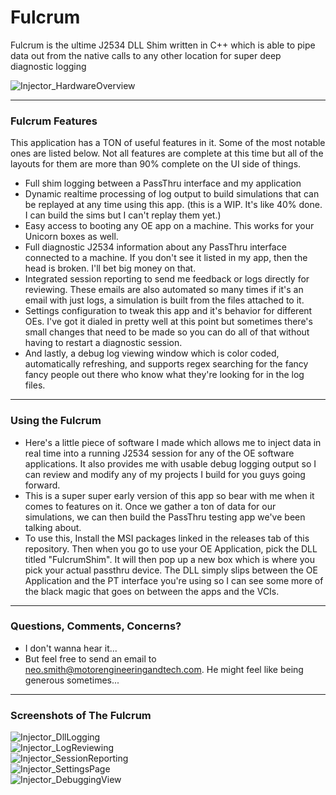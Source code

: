 # Fulcrum
Fulcrum is the ultime J2534 DLL Shim written in C++ which is able to pipe data out from the native calls to any other location for super deep diagnostic logging

![Injector_HardwareOverview](https://user-images.githubusercontent.com/62027458/150359554-159cc76f-e989-417c-b052-9acab40f1718.PNG)

---

### Fulcrum Features
This application has a TON of useful features in it. Some of the most notable ones are listed below. Not all features are complete at this time but all of the layouts for them are more than 90% complete on the UI side of things.
- Full shim logging between a PassThru interface and my application
- Dynamic realtime processing of log output to build simulations that can be replayed at any time using this app. (this is a WIP. It's like 40% done. I can build the sims but I can't replay them yet.)
- Easy access to booting any OE app on a machine. This works for your Unicorn boxes as well. 
- Full diagnostic J2534 information about any PassThru interface connected to a machine. If you don't see it listed in my app, then the head is broken. I'll bet big money on that.
- Integrated session reporting to send me feedback or logs directly for reviewing. These emails are also automated so many times if it's an email with just logs, a simulation is built from the files attached to it. 
- Settings configuration to tweak this app and it's behavior for different OEs. I've got it dialed in pretty well at this point but sometimes there's small changes that need to be made so you can do all of that without having to restart a diagnostic session.
- And lastly, a debug log viewing window which is color coded, automatically refreshing, and supports regex searching for the fancy fancy people out there who know what they're looking for in the log files.

---

### Using the Fulcrum

- Here's a little piece of software I made which allows me to inject data in real time into a running J2534 session for any of the OE software applications. It also provides me with usable debug logging output so I can review and modify any of my projects I build for you guys going forward.
- This is a super super early version of this app so bear with me when it comes to features on it. Once we gather a ton of data for our simulations, we can then build the PassThru testing app we've been talking about.
- To use this, Install the MSI packages linked in the releases tab of this repository. Then when you go to use your OE Application, pick the DLL titled "FulcrumShim". It will then pop up a new box which is where you pick your actual passthru device. The DLL simply slips between the OE Application and the PT interface you're using so I can see some more of the black magic that goes on between the apps and the VCIs. 

---

### Questions, Comments, Concerns? 
- I don't wanna hear it...
- But feel free to send an email to neo.smith@motorengineeringandtech.com. He might feel like being generous sometimes...

--- 

### Screenshots of The Fulcrum
![Injector_DllLogging](https://user-images.githubusercontent.com/62027458/150359675-b8639413-fed9-4a25-84b3-8dba5ad96c50.PNG)
<br/>
![Injector_LogReviewing](https://user-images.githubusercontent.com/62027458/150359678-a0066a0f-980b-4a8d-a585-79cfb2dbd795.PNG)
<br/>
![Injector_SessionReporting](https://user-images.githubusercontent.com/62027458/150359682-0a0a3b61-5e89-48a3-ae08-b15339ad0999.PNG)
<br/>
![Injector_SettingsPage](https://user-images.githubusercontent.com/62027458/150359686-88da0940-78ea-4754-9121-41c4172a5844.PNG)
<br/>
![Injector_DebuggingView](https://user-images.githubusercontent.com/62027458/150359672-4788a044-b863-49be-9046-b387c4f6a0c8.PNG)
